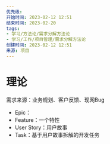 ```yaml
---
优先级: 
开始时间: 2023-02-12 12:51
结束时间: 2023-02-20
tags: 
- 学习/方法论/需求分解方法论
- 学习/工作/项目管理/需求分解方法论
创建时间: 2023-02-12 12:51
来源: 项目
---
```

# 理论

需求来源：业务规划、客户反馈、现网Bug

- Epic：
- Feature：一个特性
- User Story：用户故事
- Task：基于用户故事拆解的开发任务



